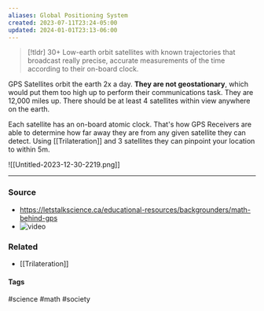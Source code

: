 ```yaml
---
aliases: Global Positioning System
created: 2023-07-11T23:24-05:00
updated: 2024-01-01T23:13-06:00
---
```

> [!tldr] 30+ Low-earth orbit satellites with known trajectories that broadcast really precise, accurate measurements of the time according to their on-board clock.

GPS Satellites orbit the earth 2x a day. **They are not geostationary**, which would put them too high up to perform their communications task. They are 12,000 miles up. There should be at least 4 satellites within view anywhere on the earth.

Each satellite has an on-board atomic clock. That's how GPS Receivers are able to determine how far away they are from any given satellite they can detect. Using [[Trilateration]] and 3 satellites they can pinpoint your location to within 5m.

![[Untitled-2023-12-30-2219.png]]

---
### Source
- https://letstalkscience.ca/educational-resources/backgrounders/math-behind-gps
- ![video](https://youtu.be/VMeKmh3zjzc)


### Related
- [[Trilateration]]

#### Tags
#science #math #society 